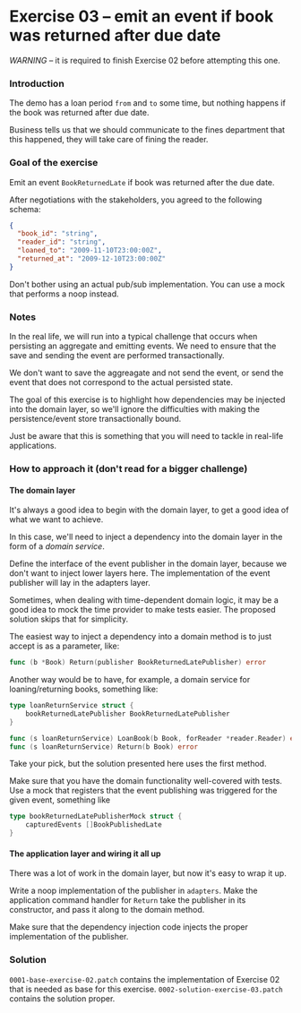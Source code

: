 # Exercise 03 – emit an event if book was returned after due date

*WARNING* – it is required to finish Exercise 02 before attempting this one.

### Introduction

The demo has a loan period `from` and `to` some time, but nothing happens if the book was returned after due date.

Business tells us that we should communicate to the fines department that this happened, they will take care of fining the reader.

### Goal of the exercise

Emit an event `BookReturnedLate` if book was returned after the due date.

After negotiations with the stakeholders, you agreed to the following schema:

```json
{
  "book_id": "string",
  "reader_id": "string",
  "loaned_to": "2009-11-10T23:00:00Z",
  "returned_at": "2009-12-10T23:00:00Z"
}
```

Don't bother using an actual pub/sub implementation. You can use a mock that performs a noop instead.

### Notes

In the real life, we will run into a typical challenge that occurs when persisting an aggregate and emitting 
events.
We need to ensure that the save and sending the event are performed transactionally.

We don't want to save the aggreagate and not send the event, or send the event that does not correspond
to the actual persisted state.

The goal of this exercise is to highlight how dependencies may be injected into the domain layer, so we'll
ignore the difficulties with making the persistence/event store transactionally bound.

Just be aware that this is something that you will need to tackle in real-life applications.


### How to approach it (don't read for a bigger challenge)

#### The domain layer

It's always a good idea to begin with the domain layer, to get a good idea of what we want to achieve.

In this case, we'll need to inject a dependency into the domain layer in the form of a _domain service_.

Define the interface of the event publisher in the domain layer, because we don't want to inject lower layers here.
The implementation of the event publisher will lay in the adapters layer.

Sometimes, when dealing with time-dependent domain logic, it may be a good idea to
mock the time provider to make tests easier. The proposed solution skips that for simplicity.

The easiest way to inject a dependency into a domain method is to just accept is as a parameter, like:
```go
func (b *Book) Return(publisher BookReturnedLatePublisher) error
```

Another way would be to have, for example, a domain service for loaning/returning books, something like:
```go
type loanReturnService struct {
    bookReturnedLatePublisher BookReturnedLatePublisher
}

func (s loanReturnService) LoanBook(b Book, forReader *reader.Reader) error
func (s loanReturnService) Return(b Book) error
```

Take your pick, but the solution presented here uses the first method.

Make sure that you have the domain functionality well-covered with tests.
Use a mock that registers that the event publishing was triggered for the given event, something like

```go
type bookReturnedLatePublisherMock struct {
    capturedEvents []BookPublishedLate
}
```

#### The application layer and wiring it all up

There was a lot of work in the domain layer, but now it's easy to wrap it up.

Write a noop implementation of the publisher in `adapters`.
Make the application command handler for `Return` take the publisher in its constructor, and pass it along 
to the domain method.

Make sure that the dependency injection code injects the proper implementation of the publisher.

### Solution
 
`0001-base-exercise-02.patch` contains the implementation of Exercise 02 that is needed as base for this exercise.
`0002-solution-exercise-03.patch` contains the solution proper.
